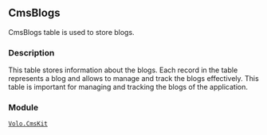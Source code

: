## CmsBlogs

CmsBlogs table is used to store blogs.

### Description

This table stores information about the blogs. Each record in the table represents a blog and allows to manage and track the blogs effectively. This table is important for managing and tracking the blogs of the application.

### Module

[`Volo.CmsKit`](../../Cms-Kit/Blogging.md)